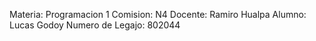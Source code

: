 Materia: Programacion 1
Comision: N4
Docente: Ramiro Hualpa
Alumno: Lucas Godoy
Numero de Legajo: 802044
